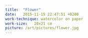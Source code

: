 ```yaml
---
title:  "Flower"
date:   2015-11-15 22:47:51 +0200
work-technique: watercolor on paper
work-size:   20x21 cm
picture: /art/pictures/flower.jpg
---
```

